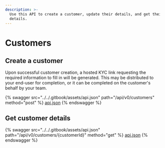 ```yaml
---
description: >-
  Use this API to create a customer, update their details, and get their
  details.
---
```


# Customers

## Create a customer

Upon successful customer creation, a hosted KYC link requesting the required information to fill in will be generated. This may be distributed to your end-user for completion, or it can be completed on the customer's behalf by your team.&#x20;

{% swagger src="../../.gitbook/assets/api.json" path="/api/v0/customers" method="post" %}
[api.json](../../.gitbook/assets/api.json)
{% endswagger %}

## Get customer details

{% swagger src="../../.gitbook/assets/api.json" path="/api/v0/customers/{customerId}" method="get" %}
[api.json](../../.gitbook/assets/api.json)
{% endswagger %}

